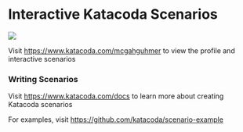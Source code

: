 # Interactive Katacoda Scenarios

[![](http://shields.katacoda.com/katacoda/mcgahguhmer/count.svg)](https://www.katacoda.com/mcgahguhmer "Get your profile on Katacoda.com")

Visit https://www.katacoda.com/mcgahguhmer to view the profile and interactive scenarios

### Writing Scenarios
Visit https://www.katacoda.com/docs to learn more about creating Katacoda scenarios

For examples, visit https://github.com/katacoda/scenario-example
